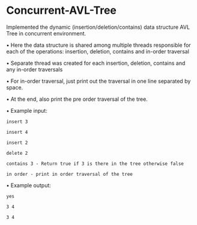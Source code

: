 # Concurrent-AVL-Tree

Implemented the dynamic (insertion/deletion/contains) data structure AVL Tree in concurrent environment.

• Here the data structure is shared among multiple threads responsible for each of the operations: insertion, deletion, contains and in-order traversal

• Separate thread was created for each insertion, deletion, contains and any in-order traversals

• For in-order traversal, just print out the traversal in one line separated by space.

• At the end, also print the pre order traversal of the tree.

• Example input:

    insert 3
    
    insert 4
    
    insert 2
    
    delete 2
    
    contains 3 - Return true if 3 is there in the tree otherwise false
     
    in order - print in order traversal of the tree
  
• Example output:

    yes
    
    3 4
    
    3 4
